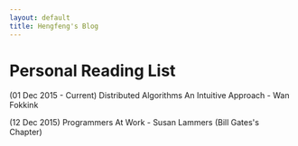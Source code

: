 ```yaml
---
layout: default
title: Hengfeng's Blog
---
```


Personal Reading List
=====================

(01 Dec 2015 - Current) Distributed Algorithms An Intuitive Approach - Wan Fokkink

(12 Dec 2015) Programmers At Work - Susan Lammers (Bill Gates's Chapter)